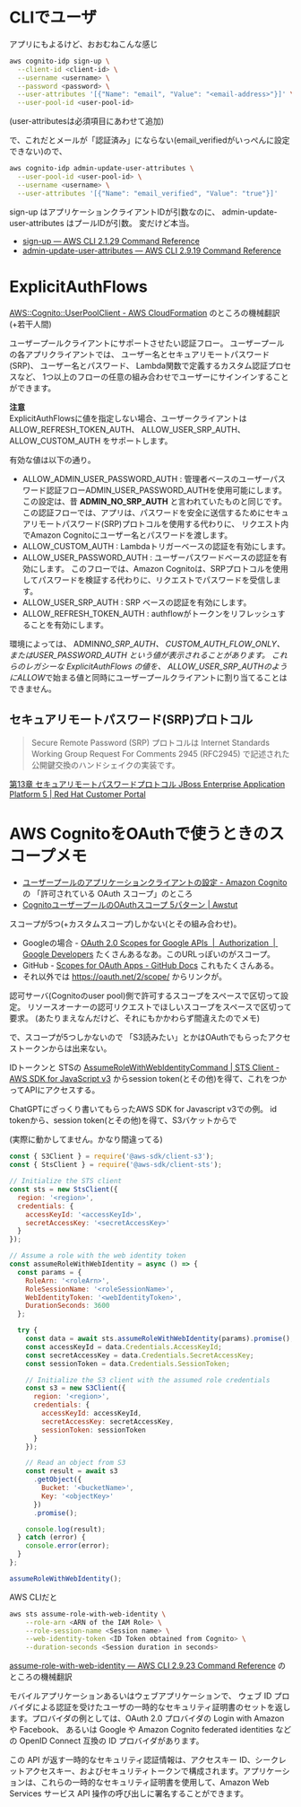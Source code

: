 # CLIでユーザ

アプリにもよるけど、おおむねこんな感じ

```bash
aws cognito-idp sign-up \
  --client-id <client-id> \
  --username <username> \
  --password <password> \
  --user-attributes '[{"Name": "email", "Value": "<email-address>"}]' \
  --user-pool-id <user-pool-id>
```

(user-attributesは必須項目にあわせて追加)

で、これだとメールが「認証済み」にならない(email_verifiedがいっぺんに設定できない)ので、

```bash
aws cognito-idp admin-update-user-attributes \
  --user-pool-id <user-pool-id> \
  --username <username> \
  --user-attributes '[{"Name": "email_verified", "Value": "true"}]'
```

sign-up はアプリケーションクライアントIDが引数なのに、
admin-update-user-attributes はプールIDが引数。
変だけど本当。

- [sign-up — AWS CLI 2.1.29 Command Reference](https://awscli.amazonaws.com/v2/documentation/api/2.1.29/reference/cognito-idp/sign-up.html)
- [admin-update-user-attributes — AWS CLI 2.9.19 Command Reference](https://awscli.amazonaws.com/v2/documentation/api/latest/reference/cognito-idp/admin-update-user-attributes.html)

# ExplicitAuthFlows

[AWS::Cognito::UserPoolClient \- AWS CloudFormation](https://docs.aws.amazon.com/ja_jp/AWSCloudFormation/latest/UserGuide/aws-resource-cognito-userpoolclient.html#cfn-cognito-userpoolclient-explicitauthflows) のところの機械翻訳(+若干人間)

ユーザープールクライアントにサポートさせたい認証フロー。
ユーザープールの各アプリクライアントでは、
ユーザー名とセキュアリモートパスワード(SRP)、
ユーザー名とパスワード、
Lambda関数で定義するカスタム認証プロセスなど、
1つ以上のフローの任意の組み合わせでユーザーにサインインすることができます。

**注意**  
ExplicitAuthFlowsに値を指定しない場合、ユーザークライアントはALLOW_REFRESH_TOKEN_AUTH、
ALLOW_USER_SRP_AUTH、
ALLOW_CUSTOM_AUTH
をサポートします。

有効な値は以下の通り。

- ALLOW_ADMIN_USER_PASSWORD_AUTH :
  管理者ベースのユーザーパスワード認証フローADMIN_USER_PASSWORD_AUTHを使用可能にします。この設定は、昔 **ADMIN_NO_SRP_AUTH** と言われていたものと同じです。
  この認証フローでは、アプリは、パスワードを安全に送信するためにセキュアリモートパスワード(SRP)プロトコルを使用する代わりに、
  リクエスト内でAmazon Cognitoにユーザー名とパスワードを渡します。
- ALLOW_CUSTOM_AUTH :
  Lambdaトリガーベースの認証を有効にします。
- ALLOW_USER_PASSWORD_AUTH :
  ユーザーパスワードベースの認証を有効にします。
  このフローでは、Amazon Cognitoは、SRPプロトコルを使用してパスワードを検証する代わりに、リクエストでパスワードを受信します。
- ALLOW_USER_SRP_AUTH :
  SRP ベースの認証を有効にします。
- ALLOW_REFRESH_TOKEN_AUTH :
  authflowがトークンをリフレッシュすることを有効にします。

環境によっては、
ADMIN*NO_SRP_AUTH、
CUSTOM_AUTH_FLOW_ONLY、
またはUSER_PASSWORD_AUTH
という値が表示されることがあります。
これらのレガシーな ExplicitAuthFlows の値を、
ALLOW_USER_SRP_AUTHのようにALLOW*で始まる値と同時にユーザープールクライアントに割り当てることはできません。

## セキュアリモートパスワード(SRP)プロトコル

> Secure Remote Password (SRP) プロトコルは Internet Standards Working Group Request For Comments 2945 (RFC2945) で記述された公開鍵交換のハンドシェイクの実装です。

[第13章 セキュアリモートパスワードプロトコル JBoss Enterprise Application Platform 5 \| Red Hat Customer Portal](https://access.redhat.com/documentation/ja-jp/jboss_enterprise_application_platform/5/html/security_guide/chap-secure_remote_password_protocol)

# AWS CognitoをOAuthで使うときのスコープメモ

- [ユーザープールのアプリケーションクライアントの設定 - Amazon Cognito](https://docs.aws.amazon.com/ja_jp/cognito/latest/developerguide/cognito-user-pools-app-idp-settings.html) の 「許可されている OAuth スコープ」のところ
- [CognitoユーザープールのOAuthスコープ 5パターン | Awstut](https://awstut.com/2022/04/03/cognito-userpool-oauth-scopes/)

スコープが5つ(+カスタムスコープ)しかない(とその組み合わせ)。

- Googleの場合 - [OAuth 2.0 Scopes for Google APIs  |  Authorization  |  Google Developers](https://developers.google.com/identity/protocols/oauth2/scopes) たくさんあるなあ。このURLっぽいのがスコープ。
- GitHub - [Scopes for OAuth Apps - GitHub Docs](https://docs.github.com/en/developers/apps/building-oauth-apps/scopes-for-oauth-apps) これもたくさんある。
- それ以外では https://oauth.net/2/scope/ からリンクが。

認可サーバ(Cognitoのuser pool)側で許可するスコープをスペースで区切って設定。
リソースオーナーの認可リクエストでほしいスコープをスペースで区切って要求。
(あたりまえなんだけど、それにもかかわらず間違えたのでメモ)

で、スコープが5つしかないので
「S3読みたい」とかはOAuthでもらったアクセストークンからは出来ない。

IDトークンと STSの
[AssumeRoleWithWebIdentityCommand | STS Client - AWS SDK for JavaScript v3](https://docs.aws.amazon.com/AWSJavaScriptSDK/v3/latest/clients/client-sts/classes/assumerolewithwebidentitycommand.html)
からsession token(とその他)を得て、これをつかってAPIにアクセスする。

ChatGPTにざっくり書いてもらったAWS SDK for Javascript v3での例。
id tokenから、session token(とその他)を得て、S3バケットからで

(実際に動かしてません。かなり間違ってる)

```javascript
const { S3Client } = require('@aws-sdk/client-s3');
const { StsClient } = require('@aws-sdk/client-sts');

// Initialize the STS client
const sts = new StsClient({
  region: '<region>',
  credentials: {
    accessKeyId: '<accessKeyId>',
    secretAccessKey: '<secretAccessKey>'
  }
});

// Assume a role with the web identity token
const assumeRoleWithWebIdentity = async () => {
  const params = {
    RoleArn: '<roleArn>',
    RoleSessionName: '<roleSessionName>',
    WebIdentityToken: '<webIdentityToken>',
    DurationSeconds: 3600
  };

  try {
    const data = await sts.assumeRoleWithWebIdentity(params).promise();
    const accessKeyId = data.Credentials.AccessKeyId;
    const secretAccessKey = data.Credentials.SecretAccessKey;
    const sessionToken = data.Credentials.SessionToken;

    // Initialize the S3 client with the assumed role credentials
    const s3 = new S3Client({
      region: '<region>',
      credentials: {
        accessKeyId: accessKeyId,
        secretAccessKey: secretAccessKey,
        sessionToken: sessionToken
      }
    });

    // Read an object from S3
    const result = await s3
      .getObject({
        Bucket: '<bucketName>',
        Key: '<objectKey>'
      })
      .promise();

    console.log(result);
  } catch (error) {
    console.error(error);
  }
};

assumeRoleWithWebIdentity();
```

AWS CLIだと

```bash
aws sts assume-role-with-web-identity \
    --role-arn <ARN of the IAM Role> \
    --role-session-name <Session name> \
    --web-identity-token <ID Token obtained from Cognito> \
    --duration-seconds <Session duration in seconds>
```

[assume-role-with-web-identity — AWS CLI 2.9.23 Command Reference](https://awscli.amazonaws.com/v2/documentation/api/latest/reference/sts/assume-role-with-web-identity.html)
のところの機械翻訳

モバイルアプリケーションあるいはウェブアプリケーションで、 ウェブ ID プロバイダによる認証を受けたユーザの一時的なセキュリティ証明書のセットを返します。プロバイダの例としては、OAuth 2.0 プロバイダの Login with Amazon や Facebook、 あるいは Google や Amazon Cognito federated identities などの OpenID Connect 互換の ID プロバイダがあります。

この API が返す一時的なセキュリティ認証情報は、アクセスキー ID、シークレットアクセスキー、およびセキュリティトークンで構成されます。アプリケーションは、これらの一時的なセキュリティ証明書を使用して、Amazon Web Services サービス API 操作の呼び出しに署名することができます。
